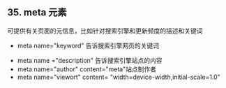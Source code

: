 ## 35. meta 元素

可提供有关页面的元信息，比如针对搜索引擎和更新频度的描述和关键词

* meta name="keyword" 告诉搜索引擎网页的关键词
- meta name ="description" 告诉搜索引擎站点的内容
- meta name="author" content="meta"站点制作者
- meta name="viewort" content= "width=device-width,initial-scale=1.0"
